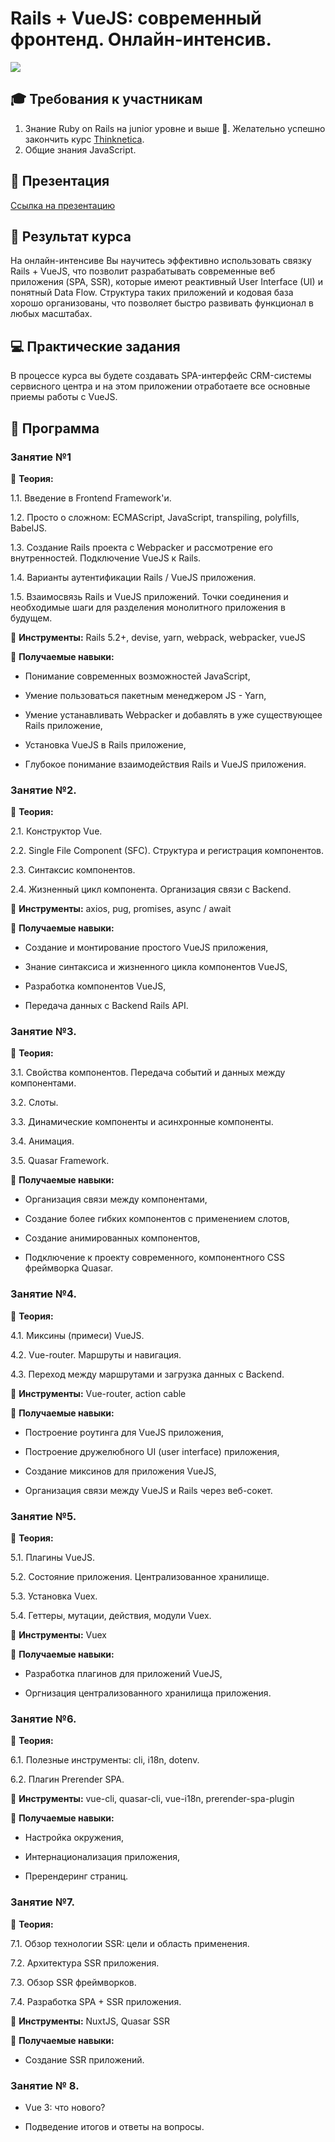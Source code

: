 # Rails + VueJS: современный фронтенд. Онлайн-интенсив.
![](https://i.ibb.co/CMQwLh3/Rails-Vue-JS.jpg)
## :mortar_board: Требования к участникам
1. Знание Ruby on Rails на junior уровне и выше :muscle:. Желательно успешно закончить курс [Thinknetica](https://thinknetica.com/).
2. Общие знания JavaScript.

## :movie_camera: Презентация
[Ссылка на презентацию](https://vimeo.com/352251190/a66cab1ef8)

## :100: Результат курса
На онлайн-интенсиве Вы научитесь эффективно использовать связку Rails + VueJS, что позволит разрабатывать современные веб приложения (SPA, SSR), которые имеют реактивный User Interface (UI) и понятный Data Flow. Структура таких приложений и кодовая база хорошо организованы, что позволяет быстро развивать функционал в любых масштабах.

## :computer: Практические задания
В процессе курса вы будете создавать SPA-интерфейс CRM-системы сервисного центра и на этом приложении отработаете все основные приемы работы с VueJS.

## :orange_book: Программа

### Занятие №1
:green_book: **Теория:**

1.1. Введение в Frontend Framework'и.

1.2. Просто о сложном: ECMAScript, JavaScript, transpiling, polyfills, BabelJS.

1.3. Создание Rails проекта с Webpacker и рассмотрение его внутренностей. Подключение VueJS к Rails.

1.4. Варианты аутентификации Rails / VueJS приложения.

1.5. Взаимосвязь Rails и VueJS приложений. Точки соединения и необходимые шаги для разделения монолитного приложения в будущем.

:wrench: **Инструменты:** Rails 5.2+, devise, yarn, webpack, webpacker, vueJS

:muscle: **Получаемые навыки:**
- Понимание современных возможностей JavaScript,

- Умение пользоваться пакетным менеджером JS - Yarn,

- Умение устанавливать Webpacker и добавлять в уже существующее Rails приложение,

- Установка VueJS в Rails приложение,

- Глубокое понимание взаимодействия Rails и VueJS приложения.

### Занятие №2.
:green_book: **Теория:**

2.1. Конструктор Vue.

2.2. Single File Component (SFC). Структура и регистрация компонентов. 

2.3. Синтаксис компонентов.

2.4. Жизненный цикл компонента. Организация связи с Backend.

:wrench: **Инструменты:** axios, pug, promises, async / await

:muscle: **Получаемые навыки:**

- Создание и монтирование простого VueJS приложения,

- Знание синтаксиса и жизненного цикла компонентов VueJS,

- Разработка компонентов VueJS,

- Передача данных с Backend Rails API.

### Занятие №3.
:green_book: **Теория:**

3.1. Свойства компонентов. Передача событий и данных между компонентами.

3.2. Слоты.

3.3. Динамические компоненты и асинхронные компоненты.

3.4. Анимация.

3.5. Quasar Framework.

:muscle: **Получаемые навыки:**

- Организация связи между компонентами,

- Создание более гибких компонентов с применением слотов,

- Создание анимированных компонентов,

- Подключение к проекту современного, компонентного CSS фреймворка Quasar.

### Занятие №4.
:green_book: **Теория:**

4.1. Миксины (примеси) VueJS.

4.2. Vue-router. Маршруты и навигация.

4.3. Переход между маршрутами и загрузка данных с Backend.

:wrench: **Инструменты:** Vue-router, action cable

:muscle: **Получаемые навыки:**

- Построение роутинга для VueJS приложения,

- Построение дружелюбного UI (user interface) приложения,

- Создание миксинов для приложения VueJS,

- Организация связи между VueJS и Rails через веб-сокет.

### Занятие №5.
:green_book: **Теория:**

5.1. Плагины VueJS.

5.2. Состояние приложения. Централизованное хранилище.

5.3. Установка Vuex. 

5.4. Геттеры, мутации, действия, модули Vuex.

:wrench: **Инструменты:** Vuex

:muscle: **Получаемые навыки:**

- Разработка плагинов для приложений VueJS,

- Оргнизация централизованного хранилища приложения.

### Занятие №6.
:green_book: **Теория:**

6.1. Полезные инструменты: cli, i18n, dotenv.

6.2. Плагин Prerender SPA.

:wrench: **Инструменты:** vue-cli, quasar-cli, vue-i18n, prerender-spa-plugin

:muscle: **Получаемые навыки:**

- Настройка окружения,

- Интернационализация приложения,

- Пререндеринг страниц.

### Занятие №7.
:green_book: **Теория:**

7.1. Обзор технологии SSR: цели и область применения.

7.2. Архитектура SSR приложения.

7.3. Обзор SSR фреймворков.

7.4. Разработка SPA + SSR приложения.

:wrench: **Инструменты:** NuxtJS, Quasar SSR

:muscle: **Получаемые навыки:**

- Создание SSR приложений.

### Занятие № 8.

- Vue 3: что нового?

- Подведение итогов и ответы на вопросы.
